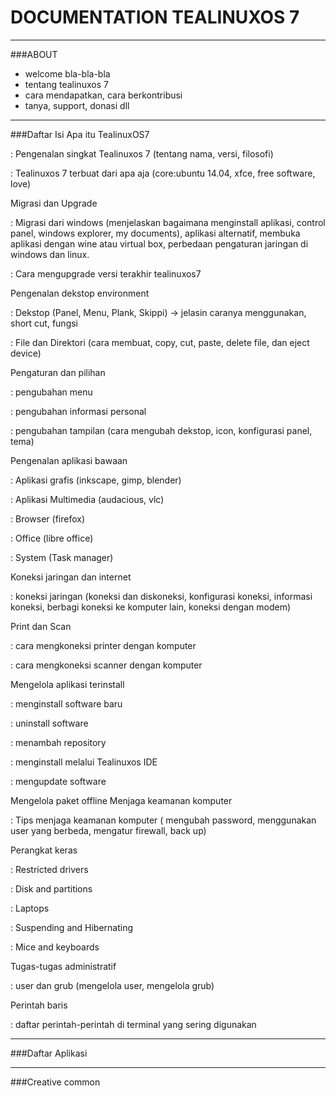DOCUMENTATION TEALINUXOS 7
============================

----------------------------

###ABOUT  
- welcome bla-bla-bla
- tentang tealinuxos 7
- cara mendapatkan, cara berkontribusi
- tanya, support, donasi dll

----------------------------

###Daftar Isi
Apa itu TealinuxOS7

:  Pengenalan singkat Tealinuxos 7 (tentang nama, versi, filosofi)

:  Tealinuxos 7 terbuat dari apa aja (core:ubuntu 14.04, xfce, free software, love)

Migrasi dan Upgrade

: Migrasi dari windows (menjelaskan bagaimana menginstall aplikasi, control panel, windows explorer, my documents), aplikasi alternatif, membuka aplikasi dengan wine atau virtual box, perbedaan pengaturan jaringan di windows dan linux.

: Cara mengupgrade versi terakhir tealinuxos7

Pengenalan dekstop environment

: Dekstop (Panel, Menu, Plank, Skippi) -> jelasin caranya menggunakan, short cut, fungsi

: File dan Direktori (cara membuat, copy, cut, paste, delete file, dan eject device)

Pengaturan dan pilihan

: pengubahan menu

: pengubahan informasi personal

: pengubahan tampilan (cara mengubah dekstop, icon, konfigurasi panel, tema)

Pengenalan aplikasi bawaan

: Aplikasi grafis (inkscape, gimp, blender)

: Aplikasi Multimedia (audacious, vlc)

: Browser (firefox)

: Office (libre office)

: System (Task manager)

Koneksi jaringan dan internet

: koneksi jaringan (koneksi dan diskoneksi, konfigurasi koneksi, informasi koneksi, berbagi koneksi ke komputer lain, koneksi dengan modem)

Print dan Scan

: cara mengkoneksi printer dengan komputer

: cara mengkoneksi scanner dengan komputer

Mengelola aplikasi terinstall

: menginstall software baru

: uninstall software

: menambah repository 

: menginstall melalui Tealinuxos IDE

: mengupdate software
        
Mengelola paket offline 
Menjaga keamanan komputer

: Tips menjaga keamanan komputer ( mengubah password, menggunakan user yang berbeda, mengatur firewall, back up)

Perangkat keras

: Restricted drivers

: Disk and partitions

: Laptops

: Suspending and Hibernating

: Mice and keyboards

Tugas-tugas administratif

: user dan grub (mengelola user, mengelola grub)
     
Perintah baris

: daftar perintah-perintah di terminal yang sering digunakan

----------------------------
###Daftar Aplikasi

----------------------------
###Creative common


